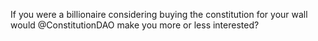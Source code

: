 If you were a billionaire considering buying the constitution for your wall would @ConstitutionDAO make you more or less interested?

